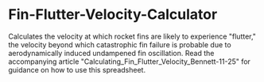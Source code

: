 # Fin-Flutter-Velocity-Calculator
Calculates the velocity at which rocket fins are likely to experience "flutter," the velocity beyond which catastrophic fin failure is probable due to aerodynamically induced undampened fin oscillation.
Read the accompanying article "Calculating_Fin_Flutter_Velocity_Bennett-11-25" for guidance on how to use this spreadsheet.
